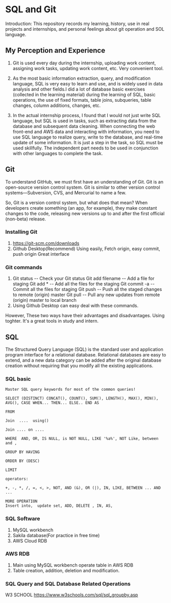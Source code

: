 SQL and Git
=================
Introduction: This repository records my learning, history, use in real projects and internships, and personal feelings about git operation and SOL language.

My Perception and Experience
----------------------------
1. Git is used every day during the internship, uploading work content, assigning work tasks, updating work content, etc. Very convenient tool.

2. As the most basic information extraction, query, and modification language, SQL is very easy to learn and use, and is widely used in data analysis and other fields.I did a lot of database basic exercises (collected in the learning material) during the learning of SQL, basic operations, the use of fixed formats, table joins, subqueries, table changes, column additions, changes, etc.

3. In the actual internship process, I found that I would not just write SQL language, but SQL is used in tasks, such as extracting data from the database and subsequent data cleaning. When connecting the web front-end and AWS data and interacting with information, you need to use SQL language to realize query, write to the database, and real-time update of some information. It is just a step in the task, so SQL must be used skillfully. The independent part needs to be used in conjunction with other languages to complete the task.

Git
-----------------
To understand GitHub, we must first have an understanding of Git. Git is an open-source version control system. Git is similar to other version control systems—Subversion, CVS, and Mercurial to name a few.

So, Git is a version control system, but what does that mean? When developers create something (an app, for example), they make constant changes to the code, releasing new versions up to and after the first official (non-beta) release.

### Installing Git
  1. https://git-scm.com/downloads
  2. Github Desktop(Recommend)
      Using easily, Fetch origin, easy commit, push origin
      Great interface
    
### Git commands
  1.  Git status -- Check your Git status
      Git add filename -- Add a file for staging
      Git add * -- Add all the files for the staging
      Git commit -a -- Commit all the files for staging
      Git push -- Push all the staged changes to remote (origin) master
      Git pull -- Pull any new updates from remote (origin) master to local branch
  2. Using Github Desktop can easy deal with these commands.
  
  However, These two ways have their advantages and disadvantages. Using toghter. It's a great tools in study and intern.


SQL
-----------------
The Structured Query Language (SQL) is the standard user and application program interface for a relational database. Relational databases are easy to extend, and a new data category can be added after the original database creation without requiring that you modify all the existing applications.

### SQL basic

    Master SQL query keywords for most of the common queries!

    SELECT (DISTINCT) CONCAT(), COUNT(), SUM(), LENGTH(), MAX(), MIN(), AVG(), CASE WHEN... THEN... ELSE.. END AS

    FROM

    Join  ....  using()

    Join .... on ....

    WHERE  AND, OR, IS NULL, is NOT NULL, LIKE '%a%', NOT Like, between  and ,

    GROUP BY HAVING

    ORDER BY (DESC)
    
    LIMIT

    operators:

    +, -, *, /, =, <, >, NOT, AND (&), OR (|), IN, LIKE, BETWEEN ... AND ...
    
    MORE OPERATION 
    Insert into,  update set, ADD, DELETE , IN, AS,

### SQL Software
  1. MySQL workbench
  2. Sakila database(For practice in free time)
  3. AWS Cloud RDB

### AWS RDB
  1. Main using MySQL workbench operate table in AWS RDB
  2. Table creation, addition, deletion and modification.

### SQL Query and SQL Database  Related Operations
   W3 SCHOOL
   https://www.w3schools.com/sql/sql_groupby.asp
   

